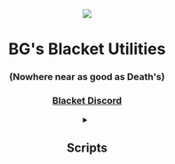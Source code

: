 <div align="center">
  <img src="https://media.discordapp.net/attachments/1067534469554245652/1092442307250360520/Random_Scripts_I_Sometimes_Make_With_Varying_Degrees_Of_Coding_Success.png?width=1325&height=662">
  <h1>BG's Blacket Utilities</h1>
  <h3>(Nowhere near as good as Death's)</h3>
  <h3><a href="https://discord.gg/blacket">Blacket Discord</a></h3>
</div>

</details>
<details>
<summary align="center"><h2>Scripts</h2></summary>

### [Global](Global/)
 * [Unblock Console](Global/UnblockConsole.js) // Prevents heartbeats and system logs in the console from taking up space.<br>
 * [Rainbow Theme](Global/RainbowTheme.js) // Turns everything onto the page into a different random color.<br>
 * [Ben Stewart Images](Global/BenStewartImages.js) // Changes every image on a page to an image of Ben Stewart's face.<br>
 * [Missing Blooks](Global/MissingBlooks.js) // Displays in console all the Blooks your account is missing.<br>
 * [Mass Friend Request](Global/FriendRequest.js) // Sends friend requests to multiple people at once easily.<br>
